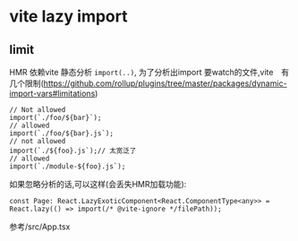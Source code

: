# vite lazy import 
## limit

HMR 依赖vite 静态分析 `import(..)`, 为了分析出import 要watch的文件,vite　有几个限制(https://github.com/rollup/plugins/tree/master/packages/dynamic-import-vars#limitations)

    // Not allowed
    import(`./foo/${bar}`);
    // allowed
    import(`./foo/${bar}.js`);
    // not allowed
    import(`./${foo}.js`);// 太宽泛了
    // allowed
    import(`./module-${foo}.js`);

如果忽略分析的话,可以这样(会丢失HMR加载功能):

    const Page: React.LazyExoticComponent<React.ComponentType<any>> = React.lazy(() => import(/* @vite-ignore */filePath));

参考/src/App.tsx
